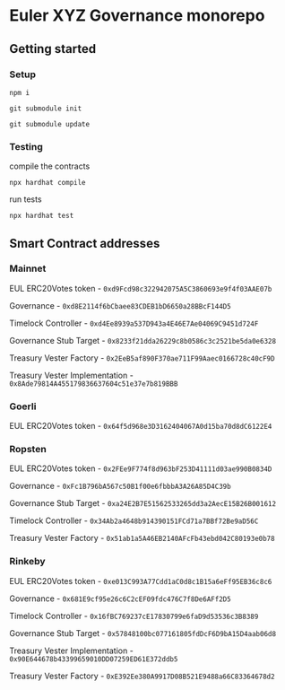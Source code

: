 # Euler XYZ Governance monorepo

## Getting started

### Setup

```
npm i
```

```
git submodule init

git submodule update
```

### Testing

compile the contracts
```
npx hardhat compile
```

run tests
```
npx hardhat test 

```



## Smart Contract addresses


### Mainnet 

EUL ERC20Votes token - `0xd9Fcd98c322942075A5C3860693e9f4f03AAE07b`

Governance - `0xd8E2114f6bCbaee83CDEB1bD6650a28BBcF144D5`

Timelock Controller - `0xd4Ee8939a537D943a4E46E7Ae04069C9451d724F`

Governance Stub Target - `0x8233f21dda26229c8b0586c3c2521be5da0e6328`

Treasury Vester Factory - `0x2EeB5af890F370ae711F99Aaec0166728c40cF9D`

Treasury Vester Implementation - `0x8Ade79814A455179836637604c51e37e7b819BBB`


### Goerli 

EUL ERC20Votes token - `0x64f5d968e3D3162404067A0d15ba70d8dC6122E4`


### Ropsten 

EUL ERC20Votes token - `0x2FEe9F774f8d963bF253D41111d03ae990B0834D`

Governance - `0xFc1B796bA567c50B1f00e6fbbbA3A26A85D4C39b`

Governance Stub Target - `0xa24E2B7E51562533265dd3a2AecE15B26B001612`

Timelock Controller - `0x34Ab2a4648b914390151FCd71a7BBf72Be9aD56C`

Treasury Vester Factory - `0x51ab1a5A46EB2140AFcFb43ebd042C80193e0b78`


### Rinkeby

EUL ERC20Votes token - `0xe013C993A77Cdd1aC0d8c1B15a6eFf95EB36c8c6`

Governance - `0x681E9cf95e26c6C2cEF09fdc476C7f8De6AFf2D5`

Timelock Controller - `0x16fBC769237cE17830799e6faD9d53536c3B8389`

Governance Stub Target - `0x57848100bc077161805fdDcF6D9bA15D4aab06d8`

Treasury Vester Implementation - `0x90E644678b43399659010DD07259ED61E372ddb5`

Treasury Vester Factory - `0xE392Ee380A9917D08B521E9488a66C83364678d2`